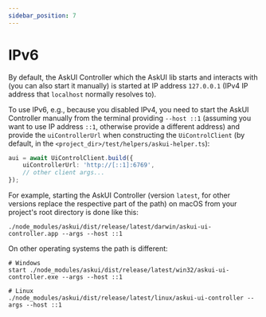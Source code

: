 ```yaml
---
sidebar_position: 7
---
```


# IPv6

By default, the AskUI Controller which the AskUI lib starts and interacts with (you can also start it manually) is started at IP address `127.0.0.1` (IPv4 IP address that `localhost` normally resolves to).

To use IPv6, e.g., because you disabled IPv4, you need to start the AskUI Controller manually from the terminal providing `--host ::1` (assuming you want to use IP address `::1`, otherwise provide a different address) and provide the `uiControllerUrl` when constructing the `UiControlClient` (by default, in the `<project_dir>/test/helpers/askui-helper.ts`):
```typescript
aui = await UiControlClient.build({
    uiControllerUrl: 'http://[::1]:6769',
    // other client args...
});
```

For example, starting the AskUI Controller (version `latest`, for other versions replace the respective part of the path) on macOS from your project's root directory is done like this:
```shell
./node_modules/askui/dist/release/latest/darwin/askui-ui-controller.app --args --host ::1
```

On other operating systems the path is different:
```shell
# Windows
start ./node_modules/askui/dist/release/latest/win32/askui-ui-controller.exe --args --host ::1

# Linux
./node_modules/askui/dist/release/latest/linux/askui-ui-controller --args --host ::1
```
